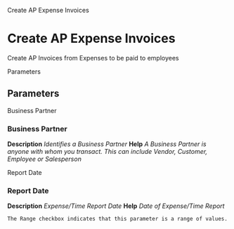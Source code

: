 
Create AP Expense Invoices
# Create AP Expense Invoices


Create AP Invoices from Expenses to be paid to employees

Parameters
## Parameters


Business Partner
### Business Partner

**Description**
 *Identifies a Business Partner*
**Help**
 *A Business Partner is anyone with whom you transact.  This can include Vendor, Customer, Employee or Salesperson*

Report Date
### Report Date

**Description**
 *Expense/Time Report Date*
**Help**
 *Date of Expense/Time Report*

```
The Range checkbox indicates that this parameter is a range of values.
```